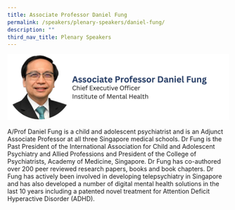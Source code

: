 ```yaml
---
title: Associate Professor Daniel Fung
permalink: /speakers/plenary-speakers/daniel-fung/
description: ""
third_nav_title: Plenary Speakers
---
```

<div style="display: flex; flex-wrap: wrap;">
  <div style="flex-basis: 100%; max-width: 100%;">
    <img alt="track speakers 1" src="/images/SpeakersPhoto/danielfung.png">
  </div>
</div>

A/Prof Daniel Fung is a child and adolescent psychiatrist and is an Adjunct Associate Professor at all three  Singapore medical schools.  Dr Fung is the Past President of the International Association for Child and Adolescent Psychiatry and Allied Professions and President of the College of Psychiatrists, Academy of Medicine, Singapore.  Dr Fung has co-authored over 200 peer reviewed research papers, books and book chapters.  Dr Fung has actively been involved in developing telepsychiatry in Singapore and has also developed a number of digital mental health solutions in the last 10 years including a patented novel treatment for Attention Deficit Hyperactive Disorder (ADHD).